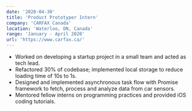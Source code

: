```yaml
---
date: '2020-04-30'
title: 'Product Prototyper Intern'
company: 'CARFAX Canada'
location: 'Waterloo, ON, Canada'
range: 'January - April 2020'
url: 'https://www.carfax.ca/'
---
```


- Worked on developing a startup project in a small team and acted as tech lead.
- Refactored 30% of codebase; implemented local storage to reduce loading time of 10s to 1s.
- Designed and implemented asynchronous task flow with Promise framework to fetch, process and analyze data from car sensors.
- Mentored fellow interns on programming practices and provided iOS coding tutorials.
